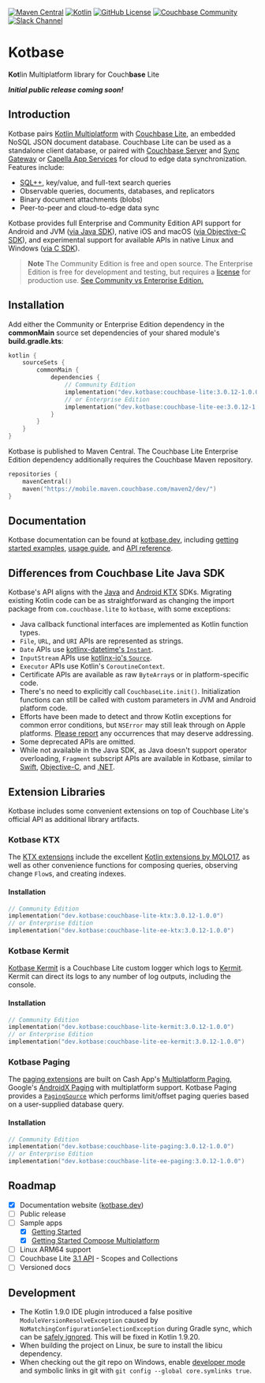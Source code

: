 [![Maven Central](https://img.shields.io/maven-central/v/dev.kotbase/couchbase-lite)](
https://central.sonatype.com/namespace/dev.kotbase)
[![Kotlin](https://img.shields.io/badge/kotlin-1.9.20-blue.svg?logo=kotlin)](http://kotlinlang.org)
[![GitHub License](https://img.shields.io/github/license/jeffdgr8/kotbase)](LICENSE)
[![Couchbase Community](https://img.shields.io/badge/couchbase-community-ea2328?logo=couchbase&logoColor=ea2328)](
https://www.couchbase.com/developers/community/)
[![Slack Channel](https://img.shields.io/badge/chat-%23couchbase-4a154b.svg?logo=slack)](
https://kotlinlang.slack.com/messages/couchbase/)

# Kotbase

**Kot**lin Multiplatform library for Couch**base** Lite

_**Initial public release coming soon!**_

## Introduction

Kotbase pairs [Kotlin Multiplatform](https://kotlinlang.org/lp/multiplatform/) with [Couchbase Lite](
https://www.couchbase.com/products/lite/), an embedded NoSQL JSON document database. Couchbase Lite can be used as a
standalone client database, or paired with [Couchbase Server](https://www.couchbase.com/products/server/) and [Sync
Gateway](https://www.couchbase.com/products/sync-gateway/) or [Capella App Services](
https://www.couchbase.com/products/capella/app-services/) for cloud to edge data synchronization. Features include:

* [SQL++](https://www.couchbase.com/products/n1ql/), key/value, and full-text search queries
* Observable queries, documents, databases, and replicators
* Binary document attachments (blobs)
* Peer-to-peer and cloud-to-edge data sync

Kotbase provides full Enterprise and Community Edition API support for Android and JVM ([via Java SDK](
https://github.com/couchbase/couchbase-lite-java-ce-root)), native iOS and macOS ([via Objective-C SDK](
https://github.com/couchbase/couchbase-lite-ios)), and experimental support for available APIs in native Linux and
Windows ([via C SDK](https://github.com/couchbase/couchbase-lite-C)).

> **Note**
> The Community Edition is free and open source. The Enterprise Edition is free for development and testing, but
> requires a [license](https://www.couchbase.com/pricing/#couchbase-mobile) for production use. [See Community vs
> Enterprise Edition.](https://www.couchbase.com/products/editions/#couchbase_lite)

## Installation

Add either the Community or Enterprise Edition dependency in the **commonMain** source set dependencies of your
shared module's **build.gradle.kts**:

```kotlin
kotlin {
    sourceSets {
        commonMain {
            dependencies {
                // Community Edition
                implementation("dev.kotbase:couchbase-lite:3.0.12-1.0.0")
                // or Enterprise Edition
                implementation("dev.kotbase:couchbase-lite-ee:3.0.12-1.0.0")
            }
        }
    }
}
```

Kotbase is published to Maven Central. The Couchbase Lite Enterprise Edition dependency additionally requires the
Couchbase Maven repository.

```kotlin
repositories {
    mavenCentral()
    maven("https://mobile.maven.couchbase.com/maven2/dev/")
}
```

## Documentation

Kotbase documentation can be found at [kotbase.dev](https://kotbase.dev/), including [getting started examples](
https://kotbase.dev/getting-started/), [usage guide](https://kotbase.dev/databases/), and [API reference](
https://kotbase.dev/api/).

## Differences from Couchbase Lite Java SDK

Kotbase's API aligns with the [Java](https://docs.couchbase.com/couchbase-lite/current/java/quickstart.html) and
[Android KTX](https://docs.couchbase.com/couchbase-lite/current/android/quickstart.html) SDKs. Migrating existing Kotlin
code can be as straightforward as changing the import package from `com.couchbase.lite` to `kotbase`, with some
exceptions:

* Java callback functional interfaces are implemented as Kotlin function types.
* `File`, `URL`, and `URI` APIs are represented as strings.
* `Date` APIs use [kotlinx-datetime's `Instant`](
https://kotlinlang.org/api/kotlinx-datetime/kotlinx-datetime/kotlinx.datetime/-instant/).
* `InputStream` APIs use [kotlinx-io's `Source`](
  https://fzhinkin.github.io/kotlinx-io-dokka-docs-preview/kotlinx-io-core/kotlinx.io/-source/).
* `Executor` APIs use Kotlin's `CoroutineContext`.
* Certificate APIs are available as raw `ByteArray`s or in platform-specific code.
* There's no need to explicitly call `CouchbaseLite.init()`. Initialization functions can still be called with custom
  parameters in JVM and Android platform code.
* Efforts have been made to detect and throw Kotlin exceptions for common error conditions, but `NSError` may still leak
  through on Apple platforms. [Please report](https://github.com/jeffdgr8/kotbase/issues/new) any occurrences that may
  deserve addressing.
* Some deprecated APIs are omitted.
* While not available in the Java SDK, as Java doesn't support operator overloading, `Fragment` subscript APIs are
  available in Kotbase, similar to [Swift](
  https://docs.couchbase.com/mobile/3.0.2/couchbase-lite-swift/Classes/Fragment.html), [Objective-C](
  https://docs.couchbase.com/mobile/3.0.2/couchbase-lite-objc/Protocols/CBLFragment.html), and [.NET](
  https://docs.couchbase.com/mobile/3.0.2/couchbase-lite-net/api/Couchbase.Lite.IFragment.html).

## Extension Libraries

Kotbase includes some convenient extensions on top of Couchbase Lite's official API as additional library artifacts.

### Kotbase KTX

The [KTX extensions](couchbase-lite-ktx/README.md) include the excellent [Kotlin extensions by MOLO17](https://github.com/MOLO17/couchbase-lite-kotlin),
as well as other convenience functions for composing queries, observing change `Flow`s, and creating indexes.

#### Installation

```kotlin
// Community Edition
implementation("dev.kotbase:couchbase-lite-ktx:3.0.12-1.0.0")
// or Enterprise Edition
implementation("dev.kotbase:couchbase-lite-ee-ktx:3.0.12-1.0.0")
```

### Kotbase Kermit

[Kotbase Kermit](couchbase-lite-kermit/README.md) is a Couchbase Lite custom logger which logs to [Kermit](
https://kermit.touchlab.co/). Kermit can direct its logs to any number of log outputs, including the console.

#### Installation

```kotlin
// Community Edition
implementation("dev.kotbase:couchbase-lite-kermit:3.0.12-1.0.0")
// or Enterprise Edition
implementation("dev.kotbase:couchbase-lite-ee-kermit:3.0.12-1.0.0")
```

### Kotbase Paging

The [paging extensions](couchbase-lite-paging/README.md) are built on Cash App's [Multiplatform Paging](
https://github.com/cashapp/multiplatform-paging), Google's [AndroidX Paging](
https://developer.android.com/topic/libraries/architecture/paging/v3-overview) with multiplatform support. Kotbase
Paging provides a [`PagingSource`](https://developer.android.com/reference/kotlin/androidx/paging/PagingSource) which
performs limit/offset paging queries based on a user-supplied database query.

#### Installation

```kotlin
// Community Edition
implementation("dev.kotbase:couchbase-lite-paging:3.0.12-1.0.0")
// or Enterprise Edition
implementation("dev.kotbase:couchbase-lite-ee-paging:3.0.12-1.0.0")
```

## Roadmap

* [x] Documentation website ([kotbase.dev](https://kotbase.dev/))
* [ ] Public release
* [ ] Sample apps
    * [x] [Getting Started](examples/getting-started)
    * [x] [Getting Started Compose Multiplatform](examples/getting-started-compose)
* [ ] Linux ARM64 support
* [ ] Couchbase Lite [3.1 API](https://docs.couchbase.com/couchbase-lite/3.1/cbl-whatsnew.html) - Scopes and Collections
* [ ] Versioned docs

## Development

* The Kotlin 1.9.0 IDE plugin introduced a false positive `ModuleVersionResolveException` caused by
  `NoMatchingConfigurationSelectionException` during Gradle sync, which can be [safely ignored](
  https://youtrack.jetbrains.com/issue/KT-59020#focus=Comments-27-7411306.0-0). This will be fixed in Kotlin 1.9.20.
* When building the project on Linux, be sure to install the libicu dependency.
* When checking out the git repo on Windows, enable [developer mode](
  https://learn.microsoft.com/en-us/windows/apps/get-started/enable-your-device-for-development) and symbolic links in
  git with `git config --global core.symlinks true`.
